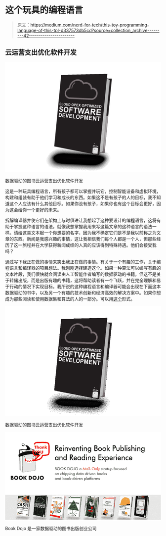 # 这个玩具的编程语言

> 原文：<https://medium.com/nerd-for-tech/this-toy-programming-language-of-this-tpl-d337573db5cd?source=collection_archive---------42----------------------->

## 云运营支出优化软件开发

![](img/b5a3f64e18be93d698c850133072041e.png)

数据驱动的图书云运营支出优化软件开发

这是一种玩具编程语言，所有孩子都可以掌握并玩它，控制智能设备和虚拟环境，构建和组装有助于他们学习和成长的东西。如果这不是有孩子的人的目标，我不知道这个人应该有什么其他目标。如果你没有孩子，如果你也有这个目标会更好，因为这会给你一个更好的未来。

拆解编译器并使它们在架构上与时俱进让我想起了这种要设计的编程语言，这将有助于掌握这种语言的语法，就像我想掌握我用来写这篇文章的这种语言的语法一样。请给这类文本起一个你想要的名字，因为我不确定它们是不是我以前称之为文章的东西。新闻是我感兴趣的事情，这让我相信我们每个人都是一个人，但那些经历了这一旅程并在大学获得新闻成绩的人真的应该得到特殊待遇。他们会接受我吗？

通过写下我正在做的事情来突出我正在做的事情。有关于一个有趣的工作，关于编程语言和编译器的项目想法。我刚刚选择建造这个。如果一种算法可以编写有趣的文本片段，我们很快就会阅读由人工智能作者编写的数据驱动的书籍，但这不是关于转储出版，而是出版有趣的书籍，这将帮助读者有一个飞跃，并在完全理解和易于行动的情况下实现目标。我所说的这种编程语言和编译器可能会出现在下面这本数据驱动的书中，以及另一个有趣的技术创新和经济高效的解决方案中。如果你想成为那些阅读和使用数据集和算法的人的一部分。可以用[这个](http://clickmetertracking.com/kiej)形式。

![](img/0bee22496826cb5f60a6cb47e5658e0c.png)

数据驱动的图书云运营支出优化软件开发

![](img/16a7e6141e155c00f4732924d0dab059.png)

Book Dojo 是一家数据驱动的图书出版创业公司